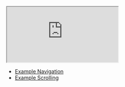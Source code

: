 <iframe src="https://10up.github.io/component-animate/demo/" title="Animation Examples" border="0" id="example-iframe" class="c-iframe c-iframe--{{page.iframe_height}}"></iframe>

<ul class="button-group button-group--flush">
	<li><a href="https://10up.github.io/component-animate/examples/navigation/">Example Navigation</a></li>
	<li><a href="https://10up.github.io/component-animate/examples/scrolling/">Example Scrolling</a></li>
</ul>
